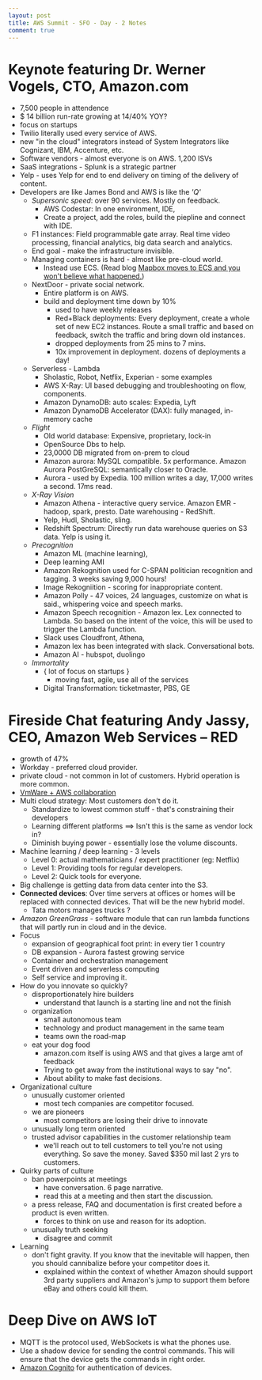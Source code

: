 ```yaml
---
layout: post
title: AWS Summit - SFO - Day - 2 Notes
comment: true
---
```


# Keynote featuring Dr. Werner Vogels, CTO, Amazon.com

- 7,500 people in attendence
- $ 14 billion run-rate growing at 14/40% YOY?
- focus on startups
- Twilio literally used every service of AWS.
- new "in the cloud" integrators instead of System Integrators like Cognizant, IBM, Accenture, etc.
- Software vendors - almost everyone is on AWS. 1,200 ISVs
- SaaS integrations - Splunk is a strategic partner
- Yelp - uses Yelp for end to end delivery on timing of the delivery of content.
- Developers are like James Bond and AWS is like the _'Q'_
	- *Supersonic speed*: over 90 services. Mostly on feedback.
		- AWS Codestar: In one environment, IDE, 
		- Create a project, add the roles, build the piepline and connect with IDE. 
	- F1 instances: Field programmable gate array. Real time video processing, financial analytics, big data search and analytics.
	- End goal - make the infrastructure invisible.
	- Managing containers is hard - almost like pre-cloud world.
		- Instead use ECS. (Read blog [Mapbox moves to ECS and you won't believe what happened.](https://www.mapbox.com/blog/switch-to-ecs/))
	- NextDoor - private social network.
		- Entire platform is on AWS.
		- build and deployment time down by 10%
			- used to have weekly releases
			- Red+Black deployments: Every deployment, create a whole set of new EC2 instances. Route a small traffic and based on feedback, switch the traffic and bring down old instances.
			- dropped deployments from 25 mins to 7 mins.
			- 10x improvement in deployment. dozens of deployments a day!
	- Serverless - Lambda
		- Sholastic, Robot, Netflix, Experian - some examples
		- AWS X-Ray: UI based debugging and troubleshooting on flow, components.
		- Amazon DynamoDB: auto scales: Expedia, Lyft
		- Amazon DynamoDB Accelerator (DAX): fully managed, in-memory cache
	- *Flight*
		- Old world database: Expensive, proprietary, lock-in
		- OpenSource Dbs to help.
		- 23,0000 DB migrated from on-prem to cloud
		- Amazon aurora: MySQL compatible. 5x performance. Amazon Aurora PostGreSQL: semantically closer to Oracle.
		- Aurora - used by Expedia. 100 million writes a day, 17,000 writes a second. 17ms read.
	- *X-Ray Vision*
		- Amazon Athena - interactive query service. Amazon EMR - hadoop, spark, presto. Date warehousing - RedShift.
		- Yelp, Hudl, Sholastic, sling.
		- Redshift Spectrum: Directly run data warehouse queries on S3 data. Yelp is using it.
	- *Precognition*
		- Amazon ML (machine learning), 
		- Deep learning AMI
		- Amazon Rekognition used for C-SPAN politician recognition and tagging. 3 weeks saving 9,000 hours!
		- Image Rekogniition - scoring for inappropriate content.
		- Amazon Polly - 47 voices, 24 languages, customize on what is said., whispering voice and speech marks.
		- Amazon Speech recognition - Amazon lex. Lex connected to Lambda. So based on the intent of the voice, this will be used to trigger the Lambda function.
		- Slack uses Cloudfront, Athena, 
		- Amazon lex has been integrated with slack. Conversational bots.
		- Amazon AI - hubspot, duolingo
	- *Immortality*
		- { lot of focus on startups }
			- moving fast, agile, use all of the services
		- Digital Transformation: ticketmaster, PBS, GE

# Fireside Chat featuring Andy Jassy, CEO, Amazon Web Services – RED

- growth of 47%
- Workday - preferred cloud provider.
- private cloud - not common in lot of customers. Hybrid operation is more common.
- [VmWare + AWS collaboration](http://www.businesswire.com/news/home/20161013006574/en/VMware-AWS-Announce-Hybrid-Cloud-Service-%E2%80%9CVMware)
- Multi cloud strategy: Most customers don't do it. 
	- Standardize to lowest common stuff - that's constraining their developers
	- Learning different platforms ==> Isn't this is the same as vendor lock in?
	- Diminish buying power - essentially lose the volume discounts.
- Machine learning / deep learning - 3 levels
	- Level 0: actual mathematicians / expert practitioner (eg: Netflix)
	- Level 1: Providing tools for regular developers.
	- Level 2: Quick tools for everyone.
- Big challenge is getting data from data center into the S3.
- __Connected devices__: Over time servers at offices or homes will be replaced with connected devices. That will be the new hybrid model.
	- Tata motors manages trucks ?
- *Amazon GreenGrass* - software module that can run lambda functions that will partly run in cloud and in the device.
- Focus
	- expansion of geographical foot print: in every tier 1 country
	- DB expansion - Aurora fastest growing service
	- Container and orchestration management
	- Event driven and serverless computing
	- Self service and improving it.
- How do you innovate so quickly?
	- disproportionately hire builders
		- understand that launch is a starting line and not the finish
	- organization
		- small autonomous team
		- technology and product management in the same team
		- teams own the road-map
	- eat your dog food
		- amazon.com itself is using AWS and that gives a large amt of feedback
		- Trying to get away from the institutional ways to say "no".
		- About ability to make fast decisions.
- Organizational culture
	- unusually customer oriented
		- most tech companies are competitor focused.
	- we are pioneers
		- most competitors are losing their drive to innovate
	- unusually long term oriented
	- trusted advisor capabilities in the customer relationship team
		- we'll reach out to tell customers to tell you're not using everything. So save the money. Saved $350 mil last 2 yrs to customers.
- Quirky parts of culture
	- ban powerpoints at meetings
		- have conversation. 6 page narrative.
		- read this at a meeting and then start the discussion.
	- a press release, FAQ and documentation is first created before a product is even written.
		- forces to think on use and reason for its adoption.
	- unusually truth seeking 
		- disagree and commit
- Learning
	- don't fight gravity. If you know that the inevitable will happen, then you should cannibalize before your competitor does it.
		- explained within the context of whether Amazon should support 3rd party suppliers and Amazon's jump to support them before eBay and others could kill them.

# Deep Dive on AWS IoT

- MQTT is the protocol used, WebSockets is what the phones use.
- Use a shadow device for sending the control commands. This will ensure that the device gets the commands in right order.
- [Amazon Cognito](https://aws.amazon.com/cognito/) for authentication of devices.


